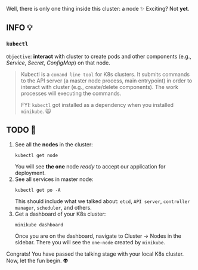 Well, there is only one thing inside this cluster: a node ✨ Exciting? Not **yet**.

## INFO 💡
### `kubectl`
`Objective`: **interact** with cluster to create pods and other components (e.g., _Service_, _Secret_, _ConfigMap_) on that node.

> Kubectl is a `comand line tool` for K8s clusters. It submits commands to the API server (a master node process, main entrypoint) in order to interact with cluster (e.g., create/delete components). The work processes will executing the commands.
>
> FYI: `kubectl` got installed as a dependency when you installed `minikube`. 🙀


## TODO 🎅
1. See all the **nodes** in the cluster:
    ```
    kubectl get node
    ```
    You will see **the one** node _ready_ to accept our application for deployment.
2. See all services in master node:
    ```
    kubectl get po -A
    ```
    This should include what we talked about: `etcd`, `API server`, `controller manager`, `scheduler`, and others.
3. Get a dashboard of your K8s cluster:
    ```
    minikube dashboard
    ```
    Once you are on the dashboard, navigate to Cluster -> Nodes in the sidebar. There you will see the `one-node` created by `minikube`.

Congrats! You have passed the talking stage with your local K8s cluster. Now, let the fun begin. 👽

